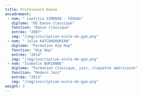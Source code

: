 ```yaml
---
title: Professeure Danse
encadrement:
 - nom: " Laetitia SIMONIN - FEUGAS"
   diplome: "DE Danse classique"
   fonction: "Danse classique"
   entrée: "2007"
   img: "/img/inscription-ecole-de-gym.png"
 - nom: " Julie KATCHADOURIAN"
   diplome: "Formation Hip Hop"
   fonction: "Hip Hop"
   entrée: "2014"
   img: "/img/inscription-ecole-de-gym.png"
 - nom: "Isabelle BURIANNE"
   diplome: "Formation classique, jazz, claquette américaine"
   fonction: "Modern Jazz"
   entrée: "2013"
   img: "/img/inscription-ecole-de-gym.png"
weight: 3
---
```

